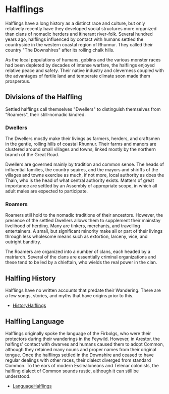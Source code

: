 # Halflings

Halflings have a long history as a distinct race and culture, but only relatively recently have they developed social structures more organized than clans of nomadic herders and itinerant river-folk. Several hundred years ago, halflings influenced by contact with humans settled the countryside in the western coastal region of Rhunnur. They called their country "The Downshires" after its rolling chalk hills.

As the local populations of humans, goblins and the various monster races had been depleted by decades of intense warfare, the halflings enjoyed relative peace and safety. Their native industry and cleverness coupled with the advantages of fertile land and temperate climate soon made them prosperous.

## Divisions of the Halfling

Settled halflings call themselves "Dwellers" to distinguish themselves from "Roamers", their still-nomadic kindred. 

### Dwellers

The Dwellers mostly make their livings as farmers, herders, and craftsmen in the gentle, rolling hills of coastal Rhunnur. Their farms and manors are clustered around small villages and towns, linked mostly by the northern branch of the Great Road.

Dwellers are governed mainly by tradition and common sense. The heads of influential families, the country squires, and the mayors and shiriffs of the villages and towns exercise as much, if not more, local authority as does the Thain, who is the head of what central authority exists. Matters of great importance are settled by an Assembly of appropriate scope, in which all adult males are expected to participate.

### Roamers

Roamers still hold to the nomadic traditions of their ancestors. However, the presence of the settled Dwellers allows them to supplement their mainstay livelihood of herding. Many are tinkers, merchants, and travelling entertainers. A small, but significant minority make all or part of their livings through less wholesome means such as extortion, larceny, vice, and outright banditry.

The Roamers are organized into a number of clans, each headed by a matriarch. Several of the clans are essentially criminal organizations and these tend to be led by a chieftain, who wields the real power in the clan.

## Halfling History

Halflings have no written accounts that predate their Wandering. There are a few songs, stories, and myths that have origins prior to this.

* [HistoryHalflings](HistoryHalflings.md)

## Halfling Language

Halflings originally spoke the language of the Firbolgs, who were their protectors during their wanderings in the Feywild. However, in Arestor, the halfings' contact with dwarves and humans caused them to adopt Common, although they retained many nouns and proper names from their original tongue. Once the halflings settled in the Downshire and ceased to have regular dealings with other races, their dialect diverged from standard Common. To the ears of modern Esslealoneans and Telenar colonists, the halfling dialect of Common sounds rustic, although it can still be understood.

* [LanguageHalflings](LanguageHalflings.md)

